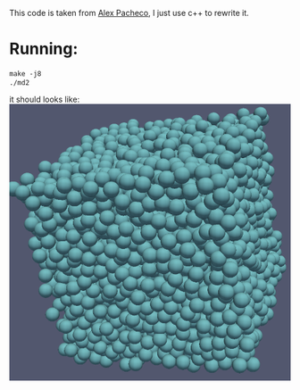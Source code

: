 This code is taken from [Alex Pacheco](https://github.com/alexpacheco/moleculardynamics),
I just use c++ to rewrite it.

# Running:
```shell
make -j8
./md2
```

it should looks like:
![result](result.png)